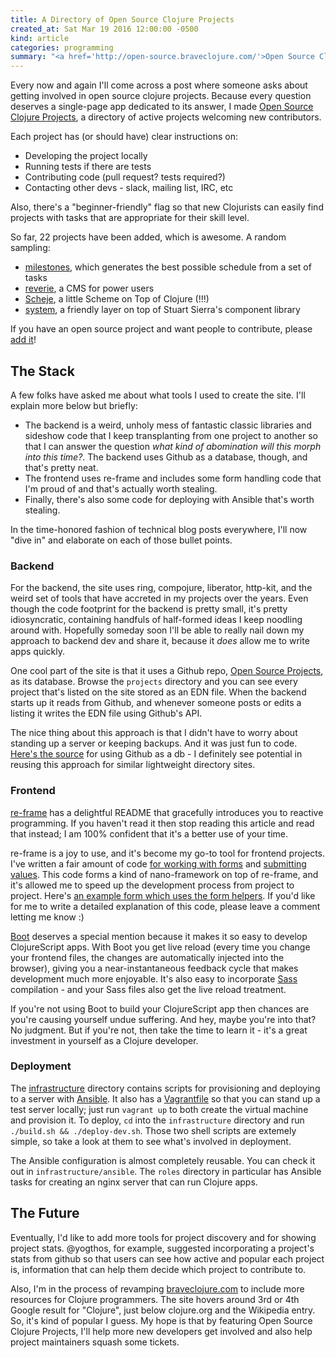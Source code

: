 ```yaml
---
title: A Directory of Open Source Clojure Projects
created_at: Sat Mar 19 2016 12:00:00 -0500
kind: article
categories: programming
summary: "<a href='http://open-source.braveclojure.com/'>Open Source Clojure Projects</a> is a directory of active projects welcoming new contributors. Its purpose is to make it easier for both new and experienced Clojurists to find ways to contribute."
---
```


Every now and again I'll come across a post where someone asks about
getting involved in open source clojure projects. Because every
question deserves a single-page app dedicated to its answer, I made
[Open Source Clojure Projects](http://open-source.braveclojure.com/),
a directory of active projects welcoming new contributors.

Each project has (or should have) clear instructions on:

* Developing the project locally
* Running tests if there are tests
* Contributing code (pull request? tests required?)
* Contacting other devs - slack, mailing list, IRC, etc

Also, there's a "beginner-friendly" flag so that new Clojurists can
easily find projects with tasks that are appropriate for their skill
level.

So far, 22 projects have been added, which is awesome. A random
sampling:

* [milestones](http://open-source.braveclojure.com/projects/milestones),
  which generates the best possible schedule from a set of tasks
* [reverie](http://open-source.braveclojure.com/projects/reverie), a
  CMS for power users
* [Scheje](http://open-source.braveclojure.com/projects/scheje), a
  little Scheme on Top of Clojure (!!!)
* [system](http://open-source.braveclojure.com/projects/system), a
  friendly layer on top of Stuart Sierra's component library

If you have an open source project and want people to contribute,
please [add it](http://open-source.braveclojure.com/projects/new)!

## The Stack

A few folks have asked me about what tools I used to create the
site. I'll explain more below but briefly:

* The backend is a weird, unholy mess of fantastic classic libraries
and sideshow code that I keep transplanting from one project to
another so that I can answer the question _what kind of abomination
will this morph into this time?_. The backend uses Github as a
database, though, and that's pretty neat.
* The frontend uses re-frame and includes some form handling code that
I'm proud of and that's actually worth stealing.
* Finally, there's also some code for deploying with Ansible that's
worth stealing.

In the time-honored fashion of technical blog posts everywhere, I'll
now "dive in" and elaborate on each of those bullet points.

### Backend

For the backend, the site uses ring, compojure, liberator, http-kit,
and the weird set of tools that have accreted in my projects over the
years. Even though the code footprint for the backend is pretty small,
it's pretty idiosyncratic, containing handfuls of half-formed ideas I
keep noodling around with. Hopefully someday soon I'll be able to
really nail down my approach to backend dev and share it, because it
_does_ allow me to write apps quickly.

One cool part of the site is that it uses a Github repo,
[Open Source Projects](https://github.com/braveclojure/open-source-projects),
as its database. Browse the `projects` directory and you can see every
project that's listed on the site stored as an EDN file. When the
backend starts up it reads from Github, and whenever someone posts or
edits a listing it writes the EDN file using Github's API.

The nice thing about this approach is that I didn't have to worry
about standing up a server or keeping backups. And it was just fun to
code. [Here's the source](https://github.com/braveclojure/open-source/blob/master/src/backend/open_source/db/github.clj)
for using Github as a db - I definitely see potential in reusing this
approach for similar lightweight directory sites.

### Frontend

[re-frame](https://github.com/Day8/re-frame) has a delightful README
that gracefully introduces you to reactive programming. If you haven't
read it then stop reading this article and read that instead; I am
100% confident that it's a better use of your time.

re-frame is a joy to use, and it's become my go-to tool for frontend
projects. I've written a fair amount of code
[for working with forms](https://github.com/braveclojure/open-source/blob/master/src/frontend/open_source/components/form_helpers.cljs)
and
[submitting values](https://github.com/braveclojure/open-source/blob/master/src/frontend/open_source/handlers/common.cljs#L13). This
code forms a kind of nano-framework on top of re-frame, and it's
allowed me to speed up the development process from project to
project. Here's
[an example form which uses the form helpers](https://github.com/braveclojure/open-source/blob/master/src/frontend/open_source/pub/projects/project_form.cljs). If
you'd like for me to write a detailed explanation of this code, please
leave a comment letting me know :)

[Boot](http://boot-clj.com/) deserves a special mention because it
makes it so easy to develop ClojureScript apps. With Boot you get live
reload (every time you change your frontend files, the changes are
automatically injected into the browser), giving you a
near-instantaneous feedback cycle that makes development much more
enjoyable. It's also easy to incorporate [Sass](http://sass-lang.com/)
compilation - and your Sass files also get the live reload treatment.

If you're not using Boot to build your ClojureScript app then chances
are you're causing yourself undue suffering. And hey, maybe you're
into that? No judgment. But if you're not, then take the time to learn
it - it's a great investment in yourself as a Clojure developer.

### Deployment

The
[infrastructure](https://github.com/braveclojure/open-source/tree/master/infrastructure)
directory contains scripts for provisioning and deploying to a server
with [Ansible](http://ansible.com/). It also has a
[Vagrantfile](https://www.vagrantup.com/) so that you can stand up a
test server locally; just run `vagrant up` to both create the virtual
machine and provision it. To deploy, `cd` into the `infrastructure`
directory and run `./build.sh && ./deploy-dev.sh`. Those two shell
scripts are extemely simple, so take a look at them to see what's
involved in deployment.

The Ansible configuration is almost completely reusable. You can check
it out in `infrastructure/ansible`. The `roles` directory in
particular has Ansible tasks for creating an nginx server that can run
Clojure apps.

## The Future

Eventually, I'd like to add more tools for project discovery and for
showing project stats. @yogthos, for example, suggested incorporating
a project's stats from github so that users can see how active and
popular each project is, information that can help them decide which
project to contribute to.

Also, I'm in the process of revamping
[braveclojure.com](http://braveclojure.com) to include more resources
for Clojure programmers. The site hovers around 3rd or 4th Google
result for "Clojure", just below clojure.org and the Wikipedia
entry. So, it's kind of popular I guess. My hope is that by featuring
Open Source Clojure Projects, I'll help more new developers get
involved and also help project maintainers squash some tickets.
